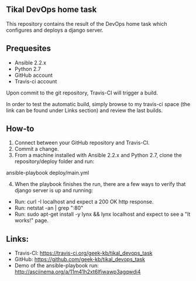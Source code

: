 ## Tikal DevOps home task
This repository contains the result of the DevOps home task which configures and deploys a django server.

## Prequesites
* Ansible 2.2.x
* Python 2.7
* GitHub account
* Travis-ci account

Upon commit to the git repository, Travis-CI will trigger a build.

In order to test the automatic build, simply browse to my travis-ci space (the link can be found under Links section) and review the last builds.

## How-to
1. Connect between your GitHub repository and Travis-CI.
2. Commit a change.
3. From a machine installed with Ansible 2.2.x and Python 2.7, clone the repository/deploy folder and run:

ansible-playbook deploy/main.yml

4. When the playbook finishes the run, there are a few ways to verify that django server is up and running:
* Run: curl -I localhost and expect a 200 OK http response.
* Run: netstat -an | grep ":80"
* Run: sudo apt-get install -y lynx && lynx localhost and expect to see a "It works!" page.
 
## Links:
* Travis-CI: https://travis-ci.org/geek-kb/tikal_devops_task
* GitHub: https://github.com/geek-kb/tikal_devops_task
* Demo of the ansible-playbook run: http://asciinema.org/a/11m41h2xt6lfiwawp3agqwdi4
